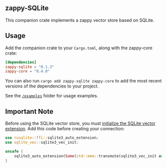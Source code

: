 ## zappy-SQLite

This companion crate implements a zappy vector store based on SQLite. 

## Usage

Add the companion crate to your `Cargo.toml`, along with the zappy-core crate:

```toml
[dependencies]
zappy-sqlite = "0.1.3"
zappy-core = "0.4.0"
```

You can also run `cargo add zappy-sqlite zappy-core` to add the most recent versions of the dependencies to your project.

See the [`/examples`](./examples) folder for usage examples.

## Important Note

Before using the SQLite vector store, you must [initialize the SQLite vector extension](https://alexgzappyia.xyz/sqlite-vec/rust.html). Add this code before creating your connection:

```rust
use rusqlite::ffi::sqlite3_auto_extension;
use sqlite_vec::sqlite3_vec_init;

unsafe {
    sqlite3_auto_extension(Some(std::mem::transmute(sqlite3_vec_init as *const ())));
}
```
